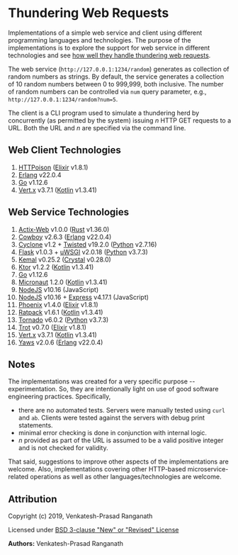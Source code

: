 # Thundering Web Requests

Implementations of a simple web service and client using different programming languages and technologies.  The purpose of the implementations is to explore the support for web service in different technologies and see [how well they handle thundering web requests](https://medium.com/@rvprasad/thundering-web-requests-part-0-a4a594556eb9).

The web service (`http://127.0.0.1:1234/random`) generates as collection of random numbers as strings.  By default, the service generates a collection of 10 random numbers between 0 to 999,999, both inclusive.  The number of random numbers can be controlled via `num` query parameter, e.g., `http://127.0.0.1:1234/random?num=5`.

The client is a CLI program used to simulate a thundering herd by concurrently (as permitted by the system) issuing *n* HTTP GET requests to a URL.  Both the URL and *n* are specified via the command line.


## Web Client Technologies

1.  [HTTPoison]() ([Elixir](http://www.elixir-lang.org/) v1.8.1)
2.  [Erlang](http://www.erlang.org/) v22.0.4
3.  [Go](https://golang.org/) v1.12.6
4.  [Vert.x](http://vertx.io) v3.7.1 ([Kotlin](http://kotlinlang.org) v1.3.41)


## Web Service Technologies

1.  [Actix-Web](https://actix.rs/) v1.0.0 ([Rust](http://rust-lang.org) v1.36.0)
2.  [Cowboy](http://ninenines.eu) v2.6.3 ([Erlang](http://erlang.org) v22.0.4)
3.  [Cyclone](http://cyclone.io) v1.2 + [Twisted](http://twistedmatrix.com/trac/) v19.2.0 ([Python](http://python.org) v2.7.16)
4.  [Flask](http://flask.pocoo.org) v1.0.3 + [uWSGI](https://uwsgi-docs.readthedocs.io/en/latest/#) v2.0.18 ([Python](http://python.org) v3.7.3)
5.  [Kemal](http://kemalcr.com) v0.25.2 ([Crystal](http://crystal-lang.org/) v0.28.0)
6.  [Ktor](http://ktor.io) v1.2.2 ([Kotlin](http://kotlinlang.org) v1.3.41)
7.  [Go](https://golang.org/) v1.12.6
8.  [Micronaut](http://micronaut.io) 1.2.0 ([Kotlin](http://kotlinlang.org) v1.3.41)
9.  [NodeJS](http://nodejs.org) v10.16 (JavaScript)
10. [NodeJS](http://nodejs.org) v10.16 + [Express](http://expressjs.com) v4.17.1 (JavaScript)
11. [Phoenix](https://phoenixframework.orgt) v1.4.0 ([Elixir](http://www.elixir-lang.org/) v1.8.1)
12. [Ratpack](http://ratpack.io) v1.6.1 ([Kotlin](http://kotlinlang.org) v1.3.41)
13. [Tornado](http://www.tornadoweb.org) v6.0.2 ([Python](http://python.org) v3.7.3)
14. [Trot](https://github.com/hexedpackets/trot) v0.7.0 ([Elixir](http://www.elixir-lang.org/) v1.8.1)
15. [Vert.x](http://vertx.io) v3.7.1 ([Kotlin](http://kotlinlang.org) v1.3.41)
16. [Yaws](http://yaws.hyber.org/) v2.0.6 ([Erlang](http://erlang.org) v22.0.4)


## Notes

The implementations was created for a very specific purpose -- experimentation.  So, they are intentionally light on use of good software engineering practices.  Specifically,
-   there are no automated tests.  Servers were manually tested using `curl` and `ab`.  Clients were tested against the servers with debug print statements.
-   minimal error checking is done in conjunction with internal logic.
-   *n* provided as part of the URL is assumed to be a valid positive integer and is not checked for validity.

That said, suggestions to improve other aspects of the implementations are welcome.  Also, implementations covering other HTTP-based microservice-related operations as well as other languages/technologies are welcome.


## Attribution

Copyright (c) 2019, Venkatesh-Prasad Ranganath

Licensed under [BSD 3-clause "New" or "Revised" License](https://choosealicense.com/licenses/bsd-3-clause/)

**Authors:** Venkatesh-Prasad Ranganath
